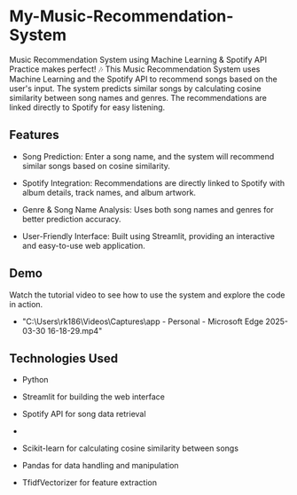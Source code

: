 # My-Music-Recommendation-System
Music Recommendation System using Machine Learning &amp; Spotify API 
Practice makes perfect! 🎶
This Music Recommendation System uses Machine Learning and the Spotify API to recommend songs based on the user's input. The system predicts similar songs by calculating cosine similarity between song names and genres. The recommendations are linked directly to Spotify for easy listening.

## Features
- Song Prediction: Enter a song name, and the system will recommend similar songs based on cosine similarity.

- Spotify Integration: Recommendations are directly linked to Spotify with album details, track names, and album artwork.

- Genre & Song Name Analysis: Uses both song names and genres for better prediction accuracy.

- User-Friendly Interface: Built using Streamlit, providing an interactive and easy-to-use web application.
## Demo
Watch the tutorial video to see how to use the system and explore the code in action.
- "C:\Users\rk186\Videos\Captures\app - Personal - Microsoft​ Edge 2025-03-30 16-18-29.mp4"

## Technologies Used
- Python

- Streamlit for building the web interface

- Spotify API for song data retrieval
- 
- Scikit-learn for calculating cosine similarity between songs

- Pandas for data handling and manipulation

- TfidfVectorizer for feature extraction
